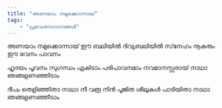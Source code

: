 ```yaml
---
title: "അണയാം നമുക്കൊന്നായ്‌"
tags:
    - "പ്രവേശനഗാനങ്ങൾ"
---
```


അണയാം നമുക്കൊന്നായ്‌
ഈ ബലിയില്‍ ദിവ്യബലിയില്‍
സ്‌നേഹം നൂകരും ഈ
ഭവനം പാവനം

ഹൃദയം പൂവനം
സുഗന്ധം ഏകിടാം
പരിപാവനമാം നവമാനസ്സരായ്
നാഥാ ഞങ്ങളണഞ്ഞിടാം

ദീപം തെളിഞ്ഞിതാ
നാഥാ നീ വരൂ
നിന്‍ പൂജിത ശീലുകള്‍ പാടിയിതാ
നാഥാ ഞങ്ങളണഞ്ഞീടാം
